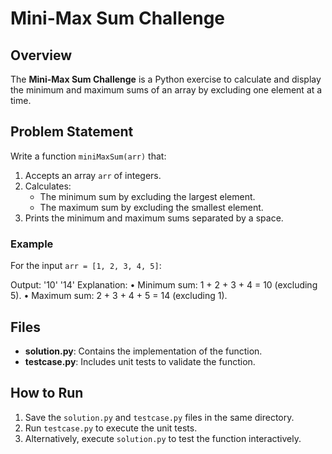 # Mini-Max Sum Challenge

## Overview
The **Mini-Max Sum Challenge** is a Python exercise to calculate and display the minimum and maximum sums of an array by excluding one element at a time.

## Problem Statement
Write a function `miniMaxSum(arr)` that:
1. Accepts an array `arr` of integers.
2. Calculates:
    - The minimum sum by excluding the largest element.
    - The maximum sum by excluding the smallest element.
3. Prints the minimum and maximum sums separated by a space.

### Example
For the input `arr = [1, 2, 3, 4, 5]`:

Output:
'10' '14'
Explanation:
• Minimum sum: 1 + 2 + 3 + 4 = 10 (excluding 5).
• Maximum sum: 2 + 3 + 4 + 5 = 14 (excluding 1).

## Files
- **solution.py**: Contains the implementation of the function.
- **testcase.py**: Includes unit tests to validate the function.

## How to Run
1. Save the `solution.py` and `testcase.py` files in the same directory.
2. Run `testcase.py` to execute the unit tests.
3. Alternatively, execute `solution.py` to test the function interactively.
